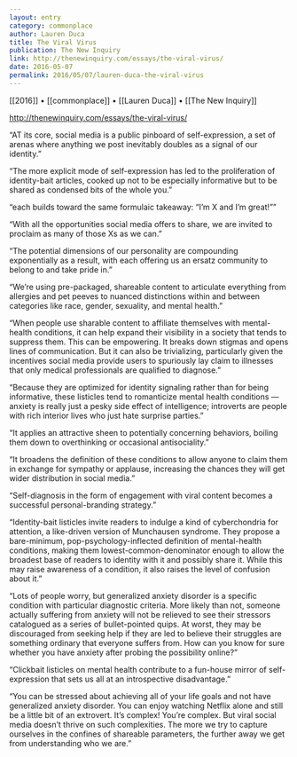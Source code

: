 ```yaml
---
layout: entry
category: commonplace
author: Lauren Duca
title: The Viral Virus
publication: The New Inquiry
link: http://thenewinquiry.com/essays/the-viral-virus/
date: 2016-05-07
permalink: 2016/05/07/lauren-duca-the-viral-virus
---
```


[[2016]] • [[commonplace]] • [[Lauren Duca]] • [[The New Inquiry]]

http://thenewinquiry.com/essays/the-viral-virus/

“AT its core, social media is a public pinboard of self-expression, a set of arenas where anything we post inevitably doubles as a signal of our identity.”

“The more explicit mode of self-expression has led to the proliferation of identity-bait articles, cooked up not to be especially informative but to be shared as condensed bits of the whole you.”

“each builds toward the same formulaic takeaway: “I’m X and I’m great!””

“With all the opportunities social media offers to share, we are invited to proclaim as many of those Xs as we can.”

“The potential dimensions of our personality are compounding exponentially as a result, with each offering us an ersatz community to belong to and take pride in.”

“We’re using pre-packaged, shareable content to articulate everything from allergies and pet peeves to nuanced distinctions within and between categories like race, gender, sexuality, and mental health.”

“When people use sharable content to affiliate themselves with mental-health conditions, it can help expand their visibility in a society that tends to suppress them. This can be empowering. It breaks down stigmas and opens lines of communication. But it can also be trivializing, particularly given the incentives social media provide users to spuriously lay claim to illnesses that only medical professionals are qualified to diagnose.”

“Because they are optimized for identity signaling rather than for being informative, these listicles tend to romanticize mental health conditions — anxiety is really just a pesky side effect of intelligence; introverts are people with rich interior lives who just hate surprise parties.”

“It applies an attractive sheen to potentially concerning behaviors, boiling them down to overthinking or occasional antisociality.”

“It broadens the definition of these conditions to allow anyone to claim them in exchange for sympathy or applause, increasing the chances they will get wider distribution in social media.”

“Self-diagnosis in the form of engagement with viral content becomes a successful personal-branding strategy.”

“Identity-bait listicles invite readers to indulge a kind of cyberchondria for attention, a like-driven version of Munchausen syndrome. They propose a bare-minimum, pop-psychology-inflected definition of mental-health conditions, making them lowest-common-denominator enough to allow the broadest base of readers to identity with it and possibly share it. While this may raise awareness of a condition, it also raises the level of confusion about it.”

“Lots of people worry, but generalized anxiety disorder is a specific condition with particular diagnostic criteria. More likely than not, someone actually suffering from anxiety will not be relieved to see their stressors catalogued as a series of bullet-pointed quips. At worst, they may be discouraged from seeking help if they are led to believe their struggles are something ordinary that everyone suffers from. How can you know for sure whether you have anxiety after probing the possibility online?”

“Clickbait listicles on mental health contribute to a fun-house mirror of self-expression that sets us all at an introspective disadvantage.”

“You can be stressed about achieving all of your life goals and not have generalized anxiety disorder. You can enjoy watching Netflix alone and still be a little bit of an extrovert. It’s complex! You’re complex. But viral social media doesn’t thrive on such complexities. The more we try to capture ourselves in the confines of shareable parameters, the further away we get from understanding who we are.”

